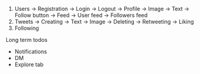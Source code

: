 1. Users
    -> Registration
    -> Login
    -> Logout
    -> Profile
        -> Image
        -> Text
        -> Follow button
    -> Feed
        -> User feed
        -> Followers feed
2. Tweets
    -> Creating
        -> Text
        -> Image
    -> Deleting
    -> Retweeting
    -> Liking
3. Following

Long term todos
- Notifications
- DM
- Explore tab